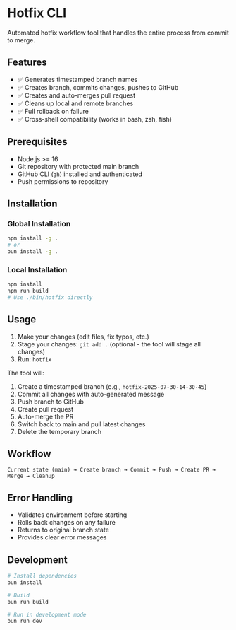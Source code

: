# Hotfix CLI

Automated hotfix workflow tool that handles the entire process from commit to merge.

## Features

- ✅ Generates timestamped branch names
- ✅ Creates branch, commits changes, pushes to GitHub
- ✅ Creates and auto-merges pull request
- ✅ Cleans up local and remote branches
- ✅ Full rollback on failure
- ✅ Cross-shell compatibility (works in bash, zsh, fish)

## Prerequisites

- Node.js >= 16
- Git repository with protected main branch
- GitHub CLI (`gh`) installed and authenticated
- Push permissions to repository

## Installation

### Global Installation
```bash
npm install -g .
# or
bun install -g .
```

### Local Installation
```bash
npm install
npm run build
# Use ./bin/hotfix directly
```

## Usage

1. Make your changes (edit files, fix typos, etc.)
2. Stage your changes: `git add .` (optional - the tool will stage all changes)
3. Run: `hotfix`

The tool will:
1. Create a timestamped branch (e.g., `hotfix-2025-07-30-14-30-45`)
2. Commit all changes with auto-generated message
3. Push branch to GitHub
4. Create pull request
5. Auto-merge the PR
6. Switch back to main and pull latest changes
7. Delete the temporary branch

## Workflow

```
Current state (main) → Create branch → Commit → Push → Create PR → Merge → Cleanup
```

## Error Handling

- Validates environment before starting
- Rolls back changes on any failure
- Returns to original branch state
- Provides clear error messages

## Development

```bash
# Install dependencies
bun install

# Build
bun run build

# Run in development mode
bun run dev
```